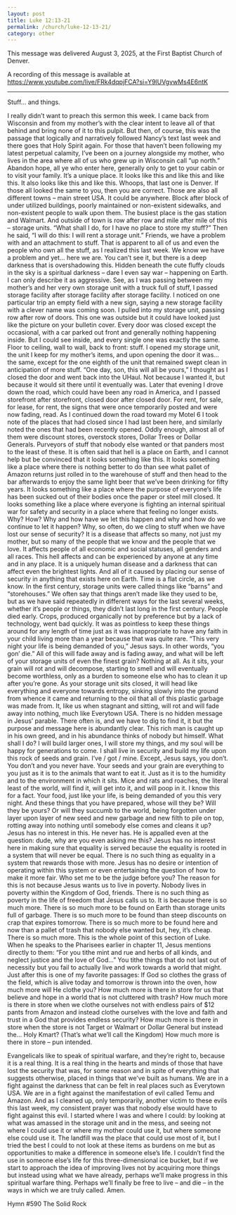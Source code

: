 ```yaml
---
layout: post
title: Luke 12:13-21
permalink: /church/luke-12-13-21/
category: other
---
```


This message was delivered August 3, 2025, at the First Baptist Church of Denver.

A recording of this message is available at https://www.youtube.com/live/FRk4dqpjFCA?si=Y9lUVgvwMs4E6ntK

* * * 

Stuff… and things.

I really didn’t want to preach this sermon this week. I came back from Wisconsin and from my mother’s with the clear intent to leave all of that behind and bring none of it to this pulpit. But then, of course, this was the passage that logically and narratively followed Nancy’s text last week and there goes that Holy Spirit again.
For those that haven’t been following my latest perpetual calamity, I’ve been on a journey alongside my mother, who lives in the area where all of us who grew up in Wisconsin call “up north.” Abandon hope, all ye who enter here, generally only to get to your cabin or to visit your family. 
It’s a unique place. It looks like this and like this and like this. It also looks like this and like this. Whoops, that last one is Denver. If those all looked the same to you, then you are correct. Those are also all different towns – main street USA. It could be anywhere. Block after block of under utilized buildings, poorly maintained or non-existent sidewalks, and non-existent people to walk upon them. The busiest place is the gas station and Walmart. And outside of town is row after row and mile after mile of this – storage units. “What shall I do, for I have no place to store my stuff?” Then he said, “I will do this: I will rent a storage unit.”
Friends, we have a problem with and an attachment to stuff. That is apparent to all of us and even the people who own all the stuff, as I realized this last week. We know we have a problem and yet… here we are. 
You can’t see it, but there is a deep darkness that is overshadowing this. Hidden beneath the cute fluffy clouds in the sky is a spiritual darkness – dare I even say war – happening on Earth. I can only describe it as aggressive. See, as I was passing between my mother’s and her very own storage unit with a truck full of stuff, I passed storage facility after storage facility after storage facility. I noticed on one particular trip an empty field with a new sign, saying a new storage facility with a clever name was coming soon. 
I pulled into my storage unit, passing row after row of doors. This one was outside but it could have looked just like the picture on your bulletin cover. Every door was closed except the occasional, with a car parked out front and generally nothing happening inside. But I could see inside, and every single one was exactly the same. Floor to ceiling, wall to wall, back to front: stuff. I opened my storage unit, the unit I keep for my mother’s items, and upon opening the door it was… the same, except for the one eighth of the unit that remained swept clean in anticipation of more stuff. “One day, son, this will all be yours,” I thought as I closed the door and went back into the UHaul. Not because I wanted it, but because it would sit there until it eventually was.
Later that evening I drove down the road, which could have been any road in America, and I passed storefront after storefront, closed door after closed door. For rent, for sale, for lease, for rent, the signs that were once temporarily posted and were now fading, read. As I continued down the road toward my Motel 6 I took note of the places that had closed since I had last been here, and similarly noted the ones that had been recently opened. Oddly enough, almost all of them were discount stores, overstock stores, Dollar Trees or Dollar Generals. Purveyors of stuff that nobody else wanted or that panders most to the least of these.
It is often said that hell is a place on Earth, and I cannot help but be convinced that it looks something like this. It looks something like a place where there is nothing better to do than see what pallet of Amazon returns just rolled in to the warehouse of stuff and then head to the bar afterwards to enjoy the same light beer that we’ve been drinking for fifty years. It looks something like a place where the purpose of everyone’s life has been sucked out of their bodies once the paper or steel mill closed. It looks something like a place where everyone is fighting an internal spiritual war for safety and security in a place where that feeling no longer exists.
Why? How? Why and how have we let this happen and why and how do we continue to let it happen? Why, so often, do we cling to stuff when we have lost our sense of security? It is a disease that affects so many, not just my mother, but so many of the people that we know and the people that we love. It affects people of all economic and social statuses, all genders and all races. This hell affects and can be experienced by anyone at any time and in any place. It is a uniquely human disease and a darkness that can affect even the brightest lights. And all of it caused by placing our sense of security in anything that exists here on Earth.
Time is a flat circle, as we know. In the first century, storage units were called things like “barns” and “storehouses.” We often say that things aren’t made like they used to be, but as we have said repeatedly in different ways for the last several weeks, whether it’s people or things, they didn’t last long in the first century. People died early. Crops, produced organically not by preference but by a lack of technology, went bad quickly. It was as pointless to keep these things around for any length of time just as it was inappropriate to have any faith in your child living more than a year because that was quite rare.
“This very night your life is being demanded of you,” Jesus says. In other words, “you gon’ die.” All of this will fade away and is fading away, and what will be left of your storage units of even the finest grain? Nothing at all. As it sits, your grain will rot and will decompose, starting to smell and will eventually become worthless, only as a burden to someone else who has to clean it up after you’re gone. As your storage unit sits closed, it will head like everything and everyone towards entropy, sinking slowly into the ground from whence it came and returning to the oil that all of this plastic garbage was made from. It, like us when stagnant and sitting, will rot and will fade away into nothing, much like Everytown USA. 
There is no hidden message in Jesus’ parable. There often is, and we have to dig to find it, it but the purpose and message here is abundantly clear. This rich man is caught up in his own greed, and in his abundance thinks of nobody but himself. What shall I do? I will build larger ones, I will store my things, and my soul will be happy for generations to come. I shall live in security and build my life upon this rock of seeds and grain. I’ve / got / mine.
Except, Jesus says, you don’t. You don’t and you never have. Your seeds and your grain are everything to you just as it is to the animals that want to eat it. Just as it is to the humidity and to the environment in which it sits. Mice and rats and roaches, the literal least of the world, will find it, will get into it, and will poop in it. I know this for a fact. Your food, just like your life, is being demanded of you this very night. And these things that you have prepared, whose will they be? Will they be yours? Or will they succumb to the world, being forgotten under layer upon layer of new seed and new garbage and new filth to pile on top, rotting away into nothing until somebody else comes and cleans it up?
Jesus has no interest in this. He never has. He is appalled even at the question: dude, why are you even asking me this? Jesus has no interest here in making sure that equality is served because the equality is rooted in a system that will never be equal. There is no such thing as equality in a system that rewards those with more. Jesus has no desire or intention of operating within this system or even entertaining the question of how to make it more fair. Who set me to be the judge before you?
The reason for this is not because Jesus wants us to live in poverty. Nobody lives in poverty within the Kingdom of God, friends. There is no such thing as poverty in the life of freedom that Jesus calls us to. It is because there is so much more. There is so much more to be found on Earth than storage units full of garbage. There is so much more to be found than steep discounts on crap that expires tomorrow. There is so much more to be found here and now than a pallet of trash that nobody else wanted but, hey, it’s cheap. There is so much more.
This is the whole point of this section of Luke. When he speaks to the Pharisees earlier in chapter 11, Jesus mentions directly to them: “For you tithe mint and rue and herbs of all kinds, and neglect justice and the love of God…” You tithe things that do not last out of necessity but you fail to actually live and work towards a world that might. Just after this is one of my favorite passages: If God so clothes the grass of the field, which is alive today and tomorrow is thrown into the oven, how much more will He clothe you? How much more is there in store for us that believe and hope in a world that is not cluttered with trash? How much more is there in store when we clothe ourselves not with endless pairs of $12 pants from Amazon and instead clothe ourselves with the love and faith and trust in a God that provides endless security? How much more is there in store when the store is not Target or Walmart or Dollar General but instead the… Holy Kmart? (That’s what we’ll call the Kingdom)
How much more is there in store – pun intended.

Evangelicals like to speak of spiritual warfare, and they’re right to, because it is a real thing. It is a real thing in the hearts and minds of those that have lost the security that was, for some reason and in spite of everything that suggests otherwise, placed in things that we’ve built as humans. We are in a fight against the darkness that can be felt in real places such as Everytown USA. We are in a fight against the manifestation of evil called Temu and Amazon. And as I cleaned up, only temporarily, another victim to these evils this last week, my consistent prayer was that nobody else would have to fight against this evil. 
I started where I was and where I could: by looking at what was amassed in the storage unit and in the mess, and seeing not where I could use it or where my mother could use it, but where someone else could use it. The landfill was the place that could use most of it, but I tried the best I could to not look at these items as burdens on me but as opportunities to make a difference in someone else’s life. I couldn’t find the use in someone else’s life for this three-dimensional ice bucket, but if we start to approach the idea of improving lives not by acquiring more things but instead using what we have already, perhaps we’ll make progress in this spiritual warfare thing. Perhaps we’ll finally be free to live – and die – in the ways in which we are truly called. Amen.

Hymn #590 The Solid Rock

